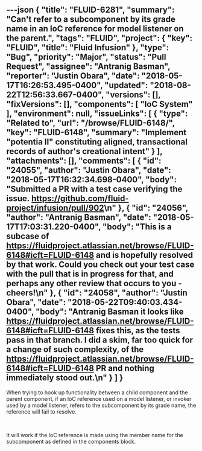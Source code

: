 ---json
{
  "title": "FLUID-6281",
  "summary": "Can't refer to a subcomponent by its grade name in an IoC reference for model listener on the parent.",
  "tags": "FLUID",
  "project": {
    "key": "FLUID",
    "title": "Fluid Infusion"
  },
  "type": "Bug",
  "priority": "Major",
  "status": "Pull Request",
  "assignee": "Antranig Basman",
  "reporter": "Justin Obara",
  "date": "2018-05-17T16:26:53.495-0400",
  "updated": "2018-08-22T12:56:33.667-0400",
  "versions": [],
  "fixVersions": [],
  "components": [
    "IoC System"
  ],
  "environment": null,
  "issueLinks": [
    {
      "type": "Related to",
      "url": "/browse/FLUID-6148/",
      "key": "FLUID-6148",
      "summary": "Implement \"potentia II\" constituting aligned, transactional records of author's creational intent"
    }
  ],
  "attachments": [],
  "comments": [
    {
      "id": "24055",
      "author": "Justin Obara",
      "date": "2018-05-17T16:32:34.698-0400",
      "body": "Submitted a PR with a test case verifying the issue. <https://github.com/fluid-project/infusion/pull/902>\n"
    },
    {
      "id": "24056",
      "author": "Antranig Basman",
      "date": "2018-05-17T17:03:31.220-0400",
      "body": "This is a subcase of <https://fluidproject.atlassian.net/browse/FLUID-6148#icft=FLUID-6148> and is hopefully resolved by that work. Could you check out your test case with the pull that is in progress for that, and perhaps any other review that occurs to you - cheers!\n"
    },
    {
      "id": "24058",
      "author": "Justin Obara",
      "date": "2018-05-22T09:40:03.434-0400",
      "body": "Antranig Basman it looks like <https://fluidproject.atlassian.net/browse/FLUID-6148#icft=FLUID-6148> fixes this, as the tests pass in that branch. I did a skim, far too quick for a change of such complexity, of the <https://fluidproject.atlassian.net/browse/FLUID-6148#icft=FLUID-6148> PR and nothing immediately stood out.\n"
    }
  ]
}
---
When trying to hook up functionality between a child component and the parent component, if an IoC reference used on a model listener, or invoker used by a model listener, refers to the subcomponent by its grade name, the reference will fail to resolve.

 

It will work if the IoC reference is made using the member name for the subcomponent as defined in the components block.

        